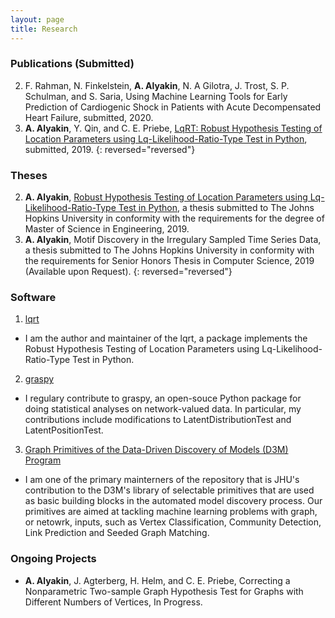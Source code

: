 ```yaml
---
layout: page
title: Research
---
```

### Publications (Submitted)

2. F. Rahman, N. Finkelstein, **A. Alyakin**, N. A Gilotra, J. Trost, S. P.
   Schulman, and S. Saria, Using Machine Learning Tools for Early Prediction of
   Cardiogenic Shock in Patients with Acute Decompensated Heart Failure,
   submitted, 2020.
1. **A. Alyakin**, Y. Qin, and C. E. Priebe, [LqRT: Robust Hypothesis Testing of
Location Parameters using Lq-Likelihood-Ratio-Type Test in
Python](https://arxiv.org/abs/1911.11922), submitted, 2019. {:
reversed="reversed"}

### Theses
2. **A. Alyakin**, [Robust Hypothesis Testing of Location Parameters using
   Lq-Likelihood-Ratio-Type Test in
   Python](http://jhir.library.jhu.edu/handle/1774.2/62301), a thesis submitted
   to The Johns Hopkins University in conformity with the requirements for the
   degree of Master of Science in Engineering, 2019.
1. **A. Alyakin**, Motif Discovery in the Irregulary Sampled Time Series Data, a
   thesis submitted to The Johns Hopkins University in conformity with the
   requirements for Senior Honors Thesis in Computer Science, 2019 (Available
   upon Request).
{: reversed="reversed"}

### Software
1. [lqrt](https://github.com/alyakin314/lqrt)
  - I am the author and maintainer of the lqrt, a package implements the
    Robust Hypothesis Testing of Location Parameters using
    Lq-Likelihood-Ratio-Type Test in Python.
2. [graspy](https://github.com/neurodata/graspy)
  - I regulary contribute to graspy, an open-souce Python package for doing
    statistical analyses on network-valued data. In particular, my contributions
    include modifications to LatentDistributionTest and LatentPositionTest.
3. [Graph Primitives of the Data-Driven Discovery of Models (D3M)
   Program](https://github.com/neurodata/primitives-interfaces)
  - I am one of the primary mainterners of the repository that is JHU's
    contribution to the D3M's library of selectable primitives that are used as
    basic building blocks in the automated model discovery process.
    Our primitives are aimed at tackling machine learning problems with graph,
    or netowrk, inputs, such as Vertex Classification, Community Detection,
    Link Prediction and Seeded Graph Matching.

### Ongoing Projects
- **A. Alyakin**, J. Agterberg, H. Helm, and  C. E. Priebe, Correcting a
  Nonparametric Two-sample Graph Hypothesis Test for Graphs with Different
  Numbers of Vertices, In Progress.
